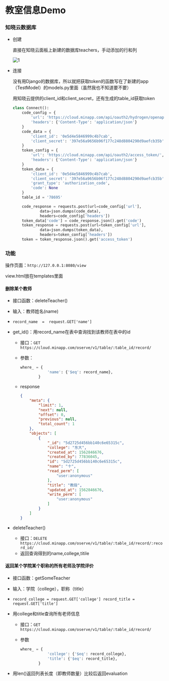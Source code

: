 # 教室信息Demo

### 知晓云数据库

- 创建

  直接在知晓云面板上新建的数据库teachers，手动添加的行和列

  ![1](picture\1.JPG)

- 连接

  没有用Django的数据库，所以就把获取token的函数写在了新建的app（TestModel）的models.py里面（虽然我也不知道要不要）

  用知晓云提供的client_id和client_secret，还有生成的table_id获取token

  ```python
  class Connect():
      code_config = {
          'url': 'https://cloud.minapp.com/api/oauth2/hydrogen/openapi/authorize/',
          'headers': {'Content-Type': 'application/json'}
      }
      code_data = {
          'client_id': '0e5d4e5846999c4b7cab',
          'client_secret': '397e56a9656b96f177c248d8804290d9aefcb35b'
      }
      token_config = {
          'url': 'https://cloud.minapp.com/api/oauth2/access_token/',
          'headers': {'Content-Type': 'application/json'}    
      }
      token_data = {
          'client_id': '0e5d4e5846999c4b7cab',
          'client_secret': '397e56a9656b96f177c248d8804290d9aefcb35b',
          'grant_type': 'authorization_code',
          'code': None
      }
      table_id = '78695'
  
      code_response = requests.post(url=code_config['url'], 
              data=json.dumps(code_data), 
              headers=code_config['headers'])
      token_data['code'] = code_response.json().get('code')
      token_response = requests.post(url=token_config['url'], 
              data=json.dumps(token_data), 
              headers=token_config['headers'])
      token = token_response.json().get('access_token')
  ```

  

### 功能

操作页面：`http://127.0.0.1:8080/view`

view.html放在templates里面

#### 删除某个教师

- 接口函数：deleteTeacher()

- 输入：教师姓名(name)

- `record_name  =  request.GET['name']`

- get_id()：用record_name在表中查询找到该教师在表中的id

  - 接口：`GET https://cloud.minapp.com/oserve/v1/table/:table_id/record/`

  - 参数：

    ```python
    where_ = {
                'name': {'$eq': record_name},
            }
    ```

  - response

    ```json
    {
        "meta": {
            "limit": 1,
            "next": null,
            "offset": 0,
            "previous": null,
            "total_count": 1
        },
        "objects": [
            {
                "_id": "5d2725d456bb140c6e65315c",
                "college": "东大",
                "created_at": 1562846676,
                "created_by": 77836045,
                "id": "5d2725d456bb140c6e65315c",
                "name": "十",
                "read_perm": [
                    "user:anonymous"
                ],
                "title": "教授",
                "updated_at": 1562846676,
                "write_perm": [
                    "user:anonymous"
                ]
            }
        ]
    }
    ```

- deleteTeacher()
  - 接口：`DELETE https://cloud.minapp.com/oserve/v1/table/:table_id/record/:record_id/`
  - 返回查询得到的name,college,titile

#### 返回某个学院某个职称的所有老师及学院评价

- 接口函数：getSomeTeacher

- 输入：学院（college），职称（title）

- `record_college = request.GET['college']
  record_title = request.GET['title']`

- 用college和title查询所有老师信息

  - 接口：`GET https://cloud.minapp.com/oserve/v1/table/:table_id/record/`

  - 参数

    ```python
    where_ = {
                'college': {'$eq': record_college},
                'title': {'$eq': record_title},
            }
    ```

- 用len()返回列表长度（即教师数量）比较后返回evaluation